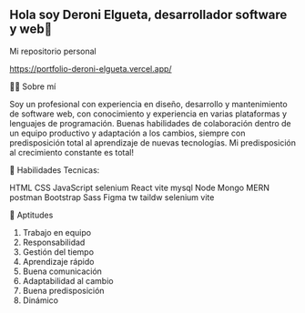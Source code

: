 ## Hola soy Deroni Elgueta, desarrollador software y web👋

Mi repositorio personal 

https://portfolio-deroni-elgueta.vercel.app/

👨‍💻 Sobre mí

Soy un profesional con experiencia en diseño, desarrollo y mantenimiento de software web, con conocimiento y experiencia en varias plataformas y lenguajes de programación. Buenas habilidades de colaboración dentro de un equipo productivo y adaptación a los cambios, siempre con predisposición total al aprendizaje de nuevas tecnologías. Mi predisposición al crecimiento constante es total!

🔨 Habilidades Tecnicas:

 HTML  CSS  JavaScript  selenium  React  vite  mysql  Node  Mongo MERN postman Bootstrap  Sass  Figma  tw  taildw  selenium  vite 

🌱 Aptitudes 

1. Trabajo en equipo
2. Responsabilidad
3. Gestión del tiempo
4. Aprendizaje rápido
5. Buena comunicación
6. Adaptabilidad al cambio
7. Buena predisposición
8. Dinámico
